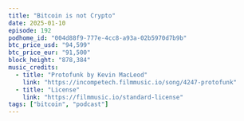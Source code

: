 ```yaml
---
title: "Bitcoin is not Crypto"
date: 2025-01-10
episode: 192
podhome_id: "004d88f9-777e-4cc8-a93a-02b5970d7b9b"
btc_price_usd: "94,599"
btc_price_eur: "91,500"
block_height: "878,384"
music_credits:
  - title: "Protofunk by Kevin MacLeod"
    link: "https://incompetech.filmmusic.io/song/4247-protofunk"
  - title: "License"
    link: "https://filmmusic.io/standard-license"
tags: ["bitcoin", "podcast"]
---
```

